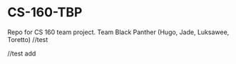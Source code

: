 # CS-160-TBP
Repo for CS 160 team project. Team Black Panther (Hugo, Jade, Luksawee, Toretto)
//test

//test add

